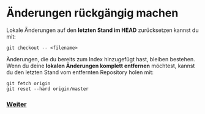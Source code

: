 # Änderungen rückgängig machen

Lokale Änderungen auf den **letzten Stand im HEAD** zurücksetzen kannst du mit:

```
git checkout -- <filename>
```

Änderungen, die du bereits zum Index hinzugefügt hast, bleiben bestehen. Wenn du deine **lokalen Änderungen komplett entfernen** möchtest, kannst du den letzten Stand vom entfernten Repository holen mit:

```
git fetch origin
git reset --hard origin/master
```

### [Weiter](branches.md)
